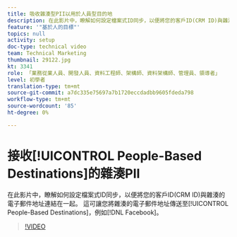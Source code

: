 ```yaml
---
title: 吸收雜湊型PII以用於人員型目的地
description: 在此影片中，瞭解如何設定檔案式ID同步，以便將您的客戶ID(CRM ID)與雜湊的電子郵件地址連結在一起。
feature: '"基於人的目標"'
topics: null
activity: setup
doc-type: technical video
team: Technical Marketing
thumbnail: 29122.jpg
kt: 3341
role: 「業務從業人員、開發人員、資料工程師、架構師、資料架構師、管理員、領導者」
level: 初學者
translation-type: tm+mt
source-git-commit: a7dc335e75697a7b1720eccdadbb9605fdeda798
workflow-type: tm+mt
source-wordcount: '85'
ht-degree: 0%

---
```



# 接收[!UICONTROL People-Based Destinations]的雜湊PII

在此影片中，瞭解如何設定檔案式ID同步，以便將您的客戶ID(CRM ID)與雜湊的電子郵件地址連結在一起。 這可讓您將雜湊的電子郵件地址傳送至[!UICONTROL People-Based Destinations]，例如[!DNL Facebook]。

>[!VIDEO](https://video.tv.adobe.com/v/29122/?quality=12)
